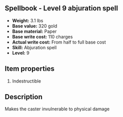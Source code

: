 ## Spellbook - Level 9 abjuration spell

- **Weight:** 3.1 lbs
- **Base value:** 320 gold
- **Base material:** Paper
- **Base write cost:** 110 charges
- **Actual write cost:** From half to full base cost
- **Skill:** Abjuration spell
- **Level:** 9

## Item properties

1. Indestructible

## Description

Makes the caster invulnerable to physical damage
